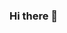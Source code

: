 ### Hi there 👋

<!--
**Junu-1987/Junu-1987** is a ✨ _special_ ✨ repository because its `README.md` (this file) appears on your GitHub profile.

Here are some ideas to get you started:
#editing the file

- 🔭 I’m currently working on ...
- 🌱 I’m currently learning ...
- 👯 I’m looking to collaborate on ...
- 🤔 I’m looking for help with ...
- 💬 Ask me about ...
- 📫 How to reach me: ...
- 😄 Pronouns: ...
- ⚡ Fun fact: ...
-->

